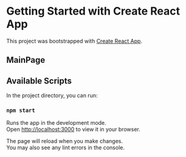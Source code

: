 # Getting Started with Create React App

This project was bootstrapped with [Create React App](https://github.com/facebook/create-react-app).

## MainPage


## Available Scripts

In the project directory, you can run:

### `npm start`

Runs the app in the development mode.\
Open [http://localhost:3000](http://localhost:3000) to view it in your browser.

The page will reload when you make changes.\
You may also see any lint errors in the console.
